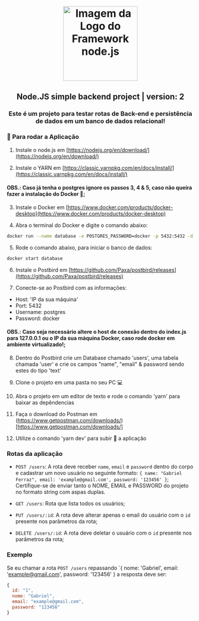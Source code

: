 <h1 align="center">
  <img alt="Imagem da Logo do Framework node.js" src="https://shippo-static.s3.amazonaws.com/img/programming/nodejs.svg" height="200" />
</h1>
<h2 align="center">Node.JS simple backend project | version: 2</h2>

<h3 align="center">Este é um projeto para testar rotas de Back-end e persistência de dados em um banco de dados relacional!</h3>

### :ferris_wheel: Para rodar a Aplicação
  
1.  Instale o node.js em [https://nodejs.org/en/download/](https://nodejs.org/en/download/)

2.  Instale o YARN em [https://classic.yarnpkg.com/en/docs/install/](https://classic.yarnpkg.com/en/docs/install/)

#### OBS.: Caso já tenha o postgres ignore os passos 3, 4 & 5, caso não queira fazer a instalação do Docker :whale:;

3. Instale o Docker em [https://www.docker.com/products/docker-desktop](https://www.docker.com/products/docker-desktop)

4. Abra o terminal do Docker e digite o comando abaixo:
```bash
docker run --name database -e POSTGRES_PASSWORD=docker -p 5432:5432 -d postgres
```

5.  Rode o comando abaixo, para iniciar o banco de dados:
```bash
docker start database
```
6.  Instale o Postbird em [https://github.com/Paxa/postbird/releases](https://github.com/Paxa/postbird/releases)

7.  Conecte-se ao Postbird com as informações:
  -  Host: 'IP da sua máquina'
  -  Port: 5432
  -  Username: postgres
  -  Password: docker
  
  #### OBS.: Caso seja necessário altere o host de conexão dentro do index.js para 127.0.0.1 ou o IP da sua máquina Docker, caso rode docker em ambiente virtualizado!;

8.  Dentro do Postbird crie um Database chamado 'users', uma tabela chamada 'user' e crie os campos "name", "email" & password
sendo estes do tipo 'text'

9.  Clone o projeto em uma pasta no seu PC :computer:

10.  Abra o projeto em um editor de texto e rode o comando 'yarn' para baixar as depêndencias

11.  Faça o download do Postman em (https://www.getpostman.com/downloads/)[https://www.getpostman.com/downloads/]

12.  Utilize o comando 'yarn dev' para subir :rocket: a aplicação

### Rotas da aplicação

- `POST /users`: A rota deve receber `name`, `email` e `password` dentro do corpo e cadastrar um novo usuário no seguinte formato: `{ name: "Gabriel Ferraz", email: 'example@gmail.com', password: '123456' }`; Certifique-se de enviar tanto o NOME, EMAIL e PASSWORD do projeto no formato string com aspas duplas.

- `GET /users`: Rota que lista todos os usuários;

- `PUT /users/:id`: A rota deve alterar apenas o email do usuário com o `id` presente nos parâmetros da rota;

- `DELETE /users/:id`: A rota deve deletar o usuário com o `id` presente nos parâmetros da rota;

### Exemplo

Se eu chamar a rota `POST /users` repassando `{ nome: 'Gabriel', email: 'example@gmail.com', password: '123456' } a resposta deve ser:

```js
{
  id: "1",
  nome: "Gabriel",
  email: "example@gmail.com",
  password: "123456"
}
```
